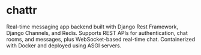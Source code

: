 # chattr
Real-time messaging app backend built with Django Rest Framework, Django Channels, and Redis.  Supports REST APIs for authentication, chat rooms, and messages, plus WebSocket-based real-time chat.  Containerized with Docker and deployed using ASGI servers.
